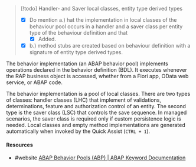 > [!todo] Handler- and Saver local classes, entity type derived types
> - [x] Do mention a.) hat the implementation in local classes of the behaviour pool occurs in a handler and a saver class per entity type of the behaviour definition and that 
> 	- [x] Added.
> - [x] b.) method stubs are created based on behaviour definition with a signature of entity type derived types. 

The behavior implementation (an ABAP behavior pool) implements operations declared in the behavior definition (BDL). It executes whenever the RAP business object is accessed, whether from a Fiori app, OData web service, or ABAP code. 

The behavior implementation is a pool of local classes. There are two types of classes: handler classes (LHC) that implement of validations, determinations, feature and authorization control of an entity. The second type is the saver class (LSC) that controls the save sequence. In managed scenarios, the saver class is required only if custom persistence logic is needed.
Local classes and empty method implementations are generated automatically when invoked by  the Quick Assist (`CTRL + 1`).

#### Resources
- #website  [ABAP Behavior Pools (ABP) | ABAP Keyword Documentation](https://help.sap.com/doc/abapdocu_cp_index_htm/CLOUD/en-US/ABENABAP_BEHAVIOR_POOLS.html)
